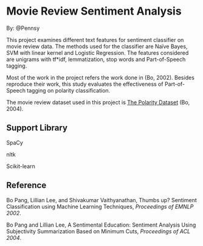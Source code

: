 # Movie Review Sentiment Analysis
By: @Pennsy

This project examines different text features for sentiment classifier on movie review data.
The methods used for the classifier are Na&iuml;ve Bayes, SVM with linear kernel and Logistic Regression. The features considered are unigrams with tf*idf, lemmatization, stop words and Part-of-Speech tagging.

Most of the work in the project refers the work done in (Bo, 2002). Besides reproduce their work, this study evaluates the effectiveness of Part-of-Speech tagging on polarity classification.

The movie review dataset used in this project is
[The Polarity Dataset](https://www.cs.cornell.edu/people/pabo/movie-review-data/) (Bo, 2004).


## Support Library
SpaCy

nltk

Scikit-learn

## Reference
Bo Pang, Lillian Lee, and Shivakumar Vaithyanathan, Thumbs up? Sentiment Classification using Machine Learning Techniques, *Proceedings of EMNLP 2002*.

Bo Pang and Lillian Lee, A Sentimental Education: Sentiment Analysis Using Subjectivity Summarization Based on Minimum Cuts, *Proceedings of ACL 2004*.
